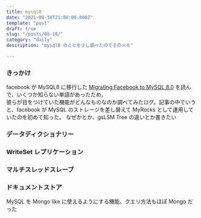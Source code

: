 ```yaml
---
title: mysql8
date: "2021-08-18T21:00:00.000Z"
template: "post"
draft: true
slug: "/posts/08-18/"
category: "daily"
description: "mysql8 のことを少し調べたのでそのメモ"

---
```



### きっかけ

facebook が MySQL8 に移行した [Migrating Facebook to MySQL 8.0](https://engineering.fb.com/2021/07/22/data-infrastructure/mysql/) を読んで、いくつか知らない単語があったため。  
彼らが目をつけていた機能がどんなものなのか調べてみたログ。記事の中でいうと、facebook が MySQL のストレージを差し替えて MyRocks として運用していたのを初めて知った。
なぜかとか、gsLSM Tree の違いとか書きたい

### データディクショナリー


### WriteSet レプリケーション


### マルチスレッドスレーブ


### ドキュメントストア

MySQL を Mongo like に使えるようにする機能。クエリ方法もほぼ Mongo だった